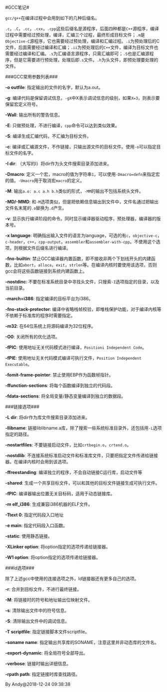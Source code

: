 
#GCC笔记#

`gcc/g++`在编译过程中会用到如下的几种后缀名。

`.c`，`.C`，`.cc`，`.cxx`，`.cpp`这些后缀名是源程序，后面四种都是`C++`源程序，编译过程中需要经过预处理，编译，汇编三个过程，最终形成目标文件；`.m`是`Objective-C`源程序，它也需要经过预处理，编译和汇编过程。`.i`为预处理后的C文件，后面需要经过编译和汇编；`.ii`为预处理后的`C++`文件，编译为目标文件也需要经过编译和汇编。`.s`为汇编语言源程序，只需汇编即可；`.S`也是汇编源程序，但是它需要进行预处理，处理后即`.s`文件。`.h`为头文件，即预处理要处理的文件。


###GCC常用参数列表###

**-o outfile**: 指定输出的文件的名字，默认为a.out。

**-g**: 编译代码是保留调试信息，`-gX`中X表示调试信息的级别，如果`X=3`，则表示要保留宏定义符号。

**-Wall**: 输出所有的警告信息。

**-E**: 只做预处理，不进行编译，`cpp`命令可以达到类似效果。

**-S**: 编译生成汇编代码，不汇编为目标文件。

**-c**: 编译或汇编源文件，不作链接，只输出源文件的目标文件。使用`-o`可以指定目标文件的名字。

**-I dir**: （大写的I）将dir作为头文件搜索目录添加进来。

**-Dmacro**: 定义一个宏，macro的值为字符串`1`，可以使用`-Dmacro=defn`来指定宏的值。`-Umacro`用于取消宏`macro`的定义。

**-M**: 输出`a.o: a.c a.h b.h`类似的形式，`-MM`的输出不包括系统头文件。

**-MD/-MMD**: 和`-M`选项类似，但是把依赖信息输出到文件中，文件名通过把输出文件名末尾的`.o`替换为`.d`产生。

**-v**: 显示执行编译阶段的命令。同时显示编译器驱动程序，预处理器，编译器的版本号。

**-x language**: 明确指出输入文件的语言为language，可选的有`c`，`objective-c`，`c-header`，`c++`，`cpp-output`，`assembler`和`assembler-with-cpp`。不使用这个选项，则根据文件后缀名进行编译。

**-fno-builtin**: 禁止GCC编译器内置函数，即不接收非两个下划线开头的内建函数，比如`abort`，`alloca`，`exit`，`strlen`等。在编译内核时要使用该选项，否则gcc会将这些函数链接到系统内建函数上。

**-nostdinc**: 不要在标准系统目录中寻找头文件，只搜索`-I`选项指定的目录，以及当前目录。

**-march=i386**: 指定编译的目标平台为i386。

**-fno-stack-protector**: 编译中省略栈帧校验，即堆栈保护功能，对于编译内核等不依赖于标准库的程序时需要指定。

**-m32**: 在64位系统上将源码编译为32位程序。

**-O0**: 关闭所有的优化选项。

**-fPIC**: 使用地址无关代码模式进行编译，`Positioni Independent Code`。

**-fPIE**: 使用地址无关代码模式编译可执行文件，`Position Independent Executable`。

**-fomit-frame-pointer**: 禁止使用EBP作为函数帧指针。

**-ffunction-sections**: 将每个函数编译到独立的代码段。

**-fdata-sections**: 将全局变量/静态变量编译到独立的数据段。


###链接选项###

**-L dir**: 将dir作为库文件搜索目录添加进来。

**-llibname**: 链接liblibname.a库，除了搜索一些系统标准目录外，还包括用`-L`选项指定的路径。

**-nostartfiles**: 不要链接启动文件，比如`crtbegin.o`，`crtend.o`。

**-nostdlib**: 不连接系统标准启动文件和标准库文件，只要把指定文件传递给链接器。在编译内核时会用到该选项。

**-ffreestanding**: 编译独立的程序，不会自动链接C运行库，启动文件等

**-shared**: 生成一个共享目标文件，可以和其他的目标文件链接生成可执行文件。

**-fPIC**: 编译器输出位置无关目标码，适用于动态链接库。

**-m elf_i386**: 生成兼容i386机器的ELF文件。

**-Ttext 0**: 指定代码段入口地址

**-e main**: 指定代码段入口函数。

**-static**: 使用静态链接。

**-XLinker option**: 将option指定的选项传递给链接器。

**-W1 option**: 将option指定的选项传递给链接器。

###ld选项###

除了上述gcc中使用的连接选项之外，ld链接器还有更多自己的选项。

**-r**: 合并到目标文件，不进行最终链接。

**-M**: 将链接时的符号和地址输出位映射文件。

**-s**: 清除输出文件中的符号信息。

**-S**: 清除输出文件中的调试信息。

**-T scriptfile**: 指定链接脚本文件scriptfile。

**-soname name**: 指定输出共享库的SONAME，注意这里并非动态库的文件名。

**-export-dynamic**: 将全局符号全部导出。

**-verbose**: 链接时输出详细信息。

**-rpath path**: 指定链接时库查找路径。


By Andy@2018-12-24 09:38:38